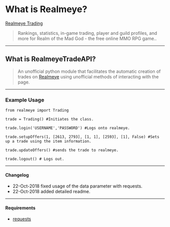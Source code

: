 # What is Realmeye?

[Realmeye Trading](https://www.realmeye.com/current-offers)

> Rankings, statistics, in-game trading, player and guild profiles, and more for Realm of the Mad God - the free online MMO RPG game..

----

## What is RealmeyeTradeAPI?

> An unofficial python module that facilitates the automatic creation of trades on [Realmeye](https://www.realmeye.com/) using unofficial methods of interacting with the page.

----

### Example Usage

    from realmeye import Trading
 
    trade = Trading() #Initiates the class.

    trade.login('USERNAME','PASSWORD') #Logs onto realmeye.

    trade.setupOffers(1, [2613, 2793], [1, 1], [2593], [1], False) #Sets up a trade using the item information.

    trade.updateOffers() #sends the trade to realmeye.

    trade.logout() # Logs out.

----

#### Changelog

* 22-Oct-2018 fixed usage of the data parameter with requests.
* 22-Oct-2018 added detailed readme.

----

#### Requirements

* [requests](https://github.com/requests/requests)
